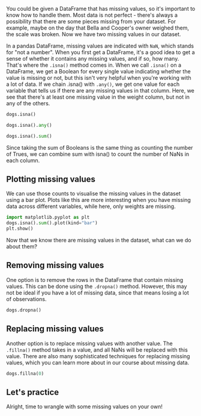 You could be given a DataFrame that has missing values, so it's important to know how to handle them. Most data is not perfect - there's always a possibility that there are some pieces missing from your dataset. For example, maybe on the day that Bella and Cooper's owner weighed them, the scale was broken. Now we have two missing values in our dataset.

In a pandas DataFrame, missing values are indicated with `NaN`, which stands for "not a number". When you first get a DataFrame, it's a good idea to get a sense of whether it contains any missing values, and if so, how many. That's where the `.isna()` method comes in. When we call `.isna()` on a DataFrame, we get a Boolean for every single value indicating whether the value is missing or not, but this isn't very helpful when you're working with a lot of data. If we chain .isna() with `.any()`, we get one value for each variable that tells us if there are any missing values in that column. Here, we see that there's at least one missing value in the weight column, but not in any of the others.
```Python
dogs.isna()

dogs.isna().any()

dogs.isna().sum()
```
Since taking the sum of Booleans is the same thing as counting the number of Trues, we can combine sum with isna() to count the number of NaNs in each column.
## Plotting missing values
We can use those counts to visualise the missing values in the dataset using a bar plot. Plots like this are more interesting when you have missing data across different variables, while here, only weights are missing. 
```Python
import matplotlib.pyplot as plt
dogs.isna().sum().plot(kind="bar")
plt.show()
```
Now that we know there are missing values in the dataset, what can we do about them?
## Removing missing values
One option is to remove the rows in the DataFrame that contain missing values. This can be done using the `.dropna()` method. However, this may not be ideal if you have a lot of missing data, since that means losing a lot of observations.
```Python
dogs.dropna()
```
## Replacing missing values
Another option is to replace missing values with another value. The `.fillna()` method takes in a value, and all NaNs will be replaced with this value. There are also many sophisticated techniques for replacing missing values, which you can learn more about in our course about missing data.
```Python
dogs.fillna(0)
```
## Let's practice
Alright, time to wrangle with some missing values on your own!